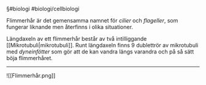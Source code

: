 §#biologi #biologi/cellbiologi

Flimmerhår är det gemensamma namnet för *cilier* och *flageller*, som fungerar liknande men återfinns i olika situationer.

Längdaxeln av ett flimmerhår består av två intilliggande [[Mikrotubuli|mikrotubuli]]. Runt längdaxeln finns 9 dublettrör av mikrotubuli med *dyneinfötter* som gör att de kan vandra längs varandra och på så sätt böja flimmerhåret.

---

![[Flimmerhår.png]]
